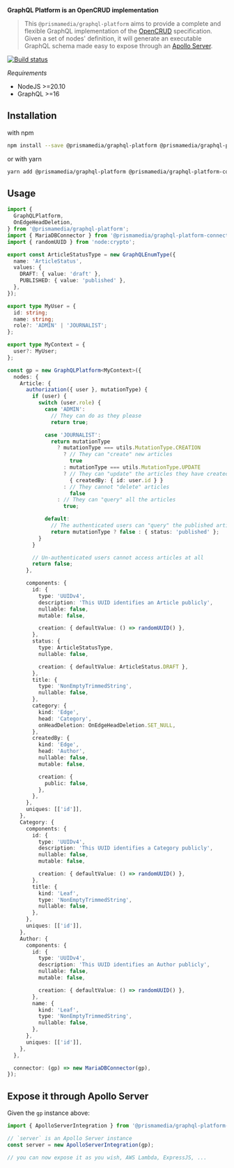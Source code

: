 **GraphQL Platform is an OpenCRUD implementation**

> This `@prismamedia/graphql-platform` aims to provide a complete and flexible GraphQL implementation of the [OpenCRUD](https://www.opencrud.org/) specification. Given a set of nodes' definition, it will generate an executable GraphQL schema made easy to expose through an [Apollo Server](https://github.com/apollographql/apollo-server).

[![Build status](https://github.com/prismamedia/graphql-platform/actions/workflows/ci.yml/badge.svg?branch=v1.0.0)](https://github.com/prismamedia/graphql-platform/actions/workflows/ci.yml?query=branch%3Av1.0.0)

_Requirements_

- NodeJS >=20.10
- GraphQL >=16

## Installation

with npm

```bash
npm install --save @prismamedia/graphql-platform @prismamedia/graphql-platform-connector-mariadb
```

or with yarn

```bash
yarn add @prismamedia/graphql-platform @prismamedia/graphql-platform-connector-mariadb
```

## Usage

```typescript
import {
  GraphQLPlatform,
  OnEdgeHeadDeletion,
} from '@prismamedia/graphql-platform';
import { MariaDBConnector } from '@prismamedia/graphql-platform-connector-mariadb';
import { randomUUID } from 'node:crypto';

export const ArticleStatusType = new GraphQLEnumType({
  name: 'ArticleStatus',
  values: {
    DRAFT: { value: 'draft' },
    PUBLISHED: { value: 'published' },
  },
});

export type MyUser = {
  id: string;
  name: string;
  role?: 'ADMIN' | 'JOURNALIST';
};

export type MyContext = {
  user?: MyUser;
};

const gp = new GraphQLPlatform<MyContext>({
  nodes: {
    Article: {
      authorization({ user }, mutationType) {
        if (user) {
          switch (user.role) {
            case 'ADMIN':
              // They can do as they please
              return true;

            case 'JOURNALIST':
              return mutationType
                ? mutationType === utils.MutationType.CREATION
                  ? // They can "create" new articles
                    true
                  : mutationType === utils.MutationType.UPDATE
                  ? // They can "update" the articles they have created
                    { createdBy: { id: user.id } }
                  : // They cannot "delete" articles
                    false
                : // They can "query" all the articles
                  true;

            default:
              // The authenticated users can "query" the published articles but cannot mutate anything
              return mutationType ? false : { status: 'published' };
          }
        }

        // Un-authenticated users cannot access articles at all
        return false;
      },

      components: {
        id: {
          type: 'UUIDv4',
          description: 'This UUID identifies an Article publicly',
          nullable: false,
          mutable: false,

          creation: { defaultValue: () => randomUUID() },
        },
        status: {
          type: ArticleStatusType,
          nullable: false,

          creation: { defaultValue: ArticleStatus.DRAFT },
        },
        title: {
          type: 'NonEmptyTrimmedString',
          nullable: false,
        },
        category: {
          kind: 'Edge',
          head: 'Category',
          onHeadDeletion: OnEdgeHeadDeletion.SET_NULL,
        },
        createdBy: {
          kind: 'Edge',
          head: 'Author',
          nullable: false,
          mutable: false,

          creation: {
            public: false,
          },
        },
      },
      uniques: [['id']],
    },
    Category: {
      components: {
        id: {
          type: 'UUIDv4',
          description: 'This UUID identifies a Category publicly',
          nullable: false,
          mutable: false,

          creation: { defaultValue: () => randomUUID() },
        },
        title: {
          kind: 'Leaf',
          type: 'NonEmptyTrimmedString',
          nullable: false,
        },
      },
      uniques: [['id']],
    },
    Author: {
      components: {
        id: {
          type: 'UUIDv4',
          description: 'This UUID identifies an Author publicly',
          nullable: false,
          mutable: false,

          creation: { defaultValue: () => randomUUID() },
        },
        name: {
          kind: 'Leaf',
          type: 'NonEmptyTrimmedString',
          nullable: false,
        },
      },
      uniques: [['id']],
    },
  },

  connector: (gp) => new MariaDBConnector(gp),
});
```

## Expose it through Apollo Server

Given the `gp` instance above:

```typescript
import { ApolloServerIntegration } from '@prismamedia/graphql-platform-integration-apollo-server';

// `server` is an Apollo Server instance
const server = new ApolloServerIntegration(gp);

// you can now expose it as you wish, AWS Lambda, ExpressJS, ...
```
